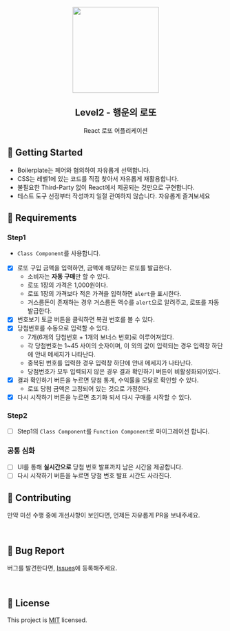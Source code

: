 <p align="middle" >
  <img width="200px;" src="https://raw.githubusercontent.com/woowacourse/javascript-lotto/main/src/images/lotto_ball.png"/>
</p>
<h2 align="middle">Level2 - 행운의 로또</h2>
<p align="middle">React 로또 어플리케이션</p>
</p>

## 🚀 Getting Started

- Boilerplate는 페어와 협의하여 자유롭게 선택합니다.
- CSS는 레벨1에 있는 코드를 직접 찾아서 자유롭게 재활용합니다.
- 불필요한 Third-Party 없이 React에서 제공되는 것만으로 구현합니다.
- 테스트 도구 선정부터 작성까지 일절 관여하지 않습니다. 자유롭게 즐겨보세요
  <br>

## 📝 Requirements

### Step1

- `Class Component`를 사용합니다.
- [x] 로또 구입 금액을 입력하면, 금액에 해당하는 로또를 발급한다.
  - 소비자는 **자동 구매**만 할 수 있다.
  - 로또 1장의 가격은 1,000원이다.
  - 로또 1장의 가격보다 적은 가격을 입력하면 `alert`을 표시한다.
  - 거스름돈이 존재하는 경우 거스름돈 액수를 `alert`으로 알려주고, 로또를 자동 발급한다.
- [x] 번호보기 토글 버튼을 클릭하면 복권 번호를 볼 수 있다.
- [x] 당첨번호를 수동으로 입력할 수 있다.
  - 7개(6개의 당첨번호 + 1개의 보너스 번호)로 이루어져있다.
  - 각 당첨번호는 1~45 사이의 숫자이며, 이 외의 값이 입력되는 경우 입력창 하단에 안내 메세지가 나타난다.
  - 중복된 번호를 입력한 경우 입력창 하단에 안내 메세지가 나타난다.
  - 당첨번호가 모두 입력되지 않은 경우 결과 확인하기 버튼이 비활성화되어있다.
- [x] 결과 확인하기 버튼을 누르면 당첨 통계, 수익률을 모달로 확인할 수 있다.
  - 로또 당첨 금액은 고정되어 있는 것으로 가정한다.
- [x] 다시 시작하기 버튼을 누르면 초기화 되서 다시 구매를 시작할 수 있다.

### Step2

- [ ] Step1의 `Class Component`를 `Function Component`로 마이그레이션 합니다.

### 공통 심화

- [ ] UI를 통해 **실시간으로** 당첨 번호 발표까지 남은 시간을 제공합니다.
- [ ] 다시 시작하기 버튼을 누르면 당첨 번호 발표 시간도 사라진다.

## 👏 Contributing

만약 미션 수행 중에 개선사항이 보인다면, 언제든 자유롭게 PR을 보내주세요.

<br>

## 🐞 Bug Report

버그를 발견한다면, [Issues](https://github.com/woowacourse/react-lotto/issues)에 등록해주세요.

<br>

## 📝 License

This project is [MIT](https://github.com/woowacourse/react-lotto/blob/main/LICENSE) licensed.
